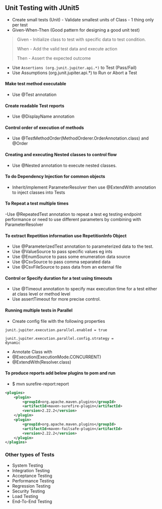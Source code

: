 ## Unit Testing with JUnit5

- Create small tests (Unit) - Validate smallest units of Class - 1 thing only per test
- Given-When-Then (Good pattern for designing a good unit test)
> Given - Initialize class to test with specific data to test condition.
>
> When - Add the valid test data and execute action
>
> Then - Assert the expected outcome
 
- Use <code>Assertions (org.junit.jupiter.api.*)</code> to Test (Pass/Fail)
- Use Assumptions (org.junit.jupiter.api.*) to Run or Abort a Test
#### Make test method executable
- Use @Test annotation 
#### Create readable Test reports
- Use @DisplayName annotation 
#### Control order of execution of methods
- Use @TestMethodOrder(MethodOrderer.OrderAnnotation.class) and @Order
#### Creating and executing Nested classes to control flow
- Use @Nested annotation to execute nested classes.
#### To do Dependency Injection for common objects
- Inherit/implement ParameterResolver then use @ExtendWith annotation to inject classes into Tests
#### To Repeat a test multiple times
-Use @RepeatedTest annotation to repeat a test eg testing endpoint performance or need to use different parameters by combining with ParameterResolver
#### To extract Repetition information use RepetitionInfo Object
- Use @ParameterizedTest annotation to parameterized data to the test.
- Use @ValueSource to pass specific values eg ints
- Use @EnumSource to pass some enumeration data source
- Use @CsvSource to pass comma separated data
- Use @CsvFileSource to pass data from an external file
#### Control or Specify duration for a test using timeouts
- Use @Timeout annotation to specify max execution time for a test either at class level or method level
- Use assertTimeout for more precise control.
#### Running multiple tests in Parallel
- Create config file with the following properties

<code>junit.jupiter.execution.parallel.enabled = true</code>

<code>junit.jupiter.execution.parallel.config.strategy = dynamic</code>

- Annotate Class with
- @Execution(ExecutionMode.CONCURRENT)
- @ExtendWith(Resolver.class)
#### To produce reports add below plugins to pom and run 
- $ mvn surefire-report:report
```xml
<plugins>
    <plugin>
        <groupId>org.apache.maven.plugins</groupId>
        <artifactId>maven-surefire-plugin</artifactId>
        <version>2.22.2</version>
    </plugin>
    <plugin>
        <groupId>org.apache.maven.plugins</groupId>
        <artifactId>maven-failsafe-plugin</artifactId>
        <version>2.22.2</version>
    </plugin>
</plugins>
```
### Other types of Tests
- System Testing
- Integration Testing
- Acceptance Testing
- Performance Testing
- Regression Testing
- Security Testing
- Load Testing
- End-To-End Testing
